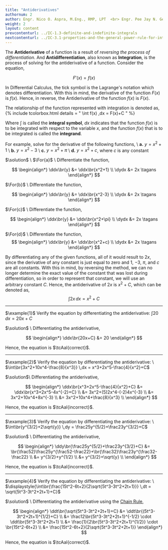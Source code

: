```yaml
---
title: "Antiderivatives"
authornum: 2
author: Engr. Nico O. Aspra, M.Eng., RMP, LPT  <br> Engr. Pee Jay N. Gealone
weight: 2
layout: content
prevcontenturl: ../IC-1.3-definite-and-indefinite-integrals
nextcontenturl: ../IC-3.1-properties-and-the-general-power-rule-for-integration
---
```




The **Antiderivative** of a function is a result of *reversing the process of differentiation*. And **Antidifferentiation**, also known as **Integration**, is the process of solving for the antiderivative of a function. Consider the equation, 

$$F'(x) = f(x)$$

In Differential Calculus, the tick symbol is the Lagrange's notation which denotes differentiation. With this in mind, the derivative of the function $F(x)$ is $f(x)$. Hence, in reverse, the Antiderivative of the function $f(x)$ is $F(x)$.

The relationship of the function represented with integration is denoted as,
{% include tcolorbox.html
	details = "
        \int f(x) \,dx = F(x)+C
        "
%}

Where $\textstyle{\int}$ is called the **integral symbol**, $dx$ indicates that the function $f(x)$ is to be integrated with respect to the variable $x$, and the function $f(x)$ that is to be integrated is called the **integrand**.

For example, solve for the derivative of the following functions, \\
**a.** $y = x^2+1$ \\
**b.** $y = x^2-3$ \\
**c.** $y = x^2+\pi$ \\
**d.** $y = x^2+c$, where $c$ is any constant


$\solution$ \\
$\For{a}$ \\
Differentiate the function,

$$
\begin{align*}
	\ddx\br{y} &= \ddx\br{x^2+1} \\
	\dydx &= 2x	\tagans
\end{align*}
$$


$\For{b}$ \\
Differentiate the function,

$$
\begin{align*}
	\ddx\br{y} &= \ddx\br{x^2-3} \\
	\dydx &= 2x	\tagans
\end{align*}
$$


$\For{c}$ \\
Differentiate the function,

$$
\begin{align*}
	\ddx\br{y} &= \ddx\br{x^2+\pi} \\
	\dydx &= 2x	\tagans
\end{align*}
$$


$\For{d}$ \\
Differentiate the function,
$$
\begin{align*}
	\ddx\br{y} &= \ddx\br{x^2+c} \\
	\dydx &= 2x	\tagans
\end{align*}
$$


By differentiating any of the given functions, all of it would result to $2x$, since the derivative of any constant is just equal to zero and 1, $-3$, $\pi$, and $c$ are all constants. With this in mind, by reversing the method, we can no longer determine the exact value of the constant that was lost during differentiation, so in order to represent that constant, we will use an arbitrary constant $C$. Hence, the antiderivative of $2x$ is $x^2+C$, which can be denoted as, 
$$\int 2x \,dx = x^2+C$$









---
$\example{1}$
Verify the equation by differentiating the antiderivative: $\int 20 \,dx = 20x+C$

$\solution$ \\
Differentiating the antiderivative,

$$
\begin{align*}
	\ddx\br{20x+C} &= 20
\end{align*}
$$

Hence, the equation is $\tcAal{correct}$.




---
$\example{2}$
Verify the equation by differentiating the antiderivative: \\
$\int\br{3x^2+10x^4-\frac{8}{x^3}} \,dx = x^3+2x^5-\frac{4}{x^2}+C$

$\solution$\\
Differentiating the antiderivative,

$$
\begin{align*}
	\ddx\br{x^3+2x^5-\frac{4}{x^2}+C} &= \ddx\br{x^3+2x^5-4x^{-2}+C} \\
	&= 3x^2+(5)2x^4-(-2)4x^{-3} \\
	&= 3x^2+10x^4+8x^{-3} \\
	&= 3x^2+10x^4+\frac{8}{x^3} \\
\end{align*}
$$

Hence, the equation is $\tcAal{incorrect}$.




---
$\example{3}$
Verify the equation by differentiating the antiderivative: \\
$\int\br{y^{3/2}+2\sqrt{y}} \,dy = \frac25y^{5/2}+\frac23y^{3/2}+C$

$\solution$ \\
Differentiating the antiderivative,

$$
\begin{align*}
	\ddy\br{\frac25y^{5/2}+\frac23y^{3/2}+C} &= \br{\frac52}\frac25y^{\frac52-\frac22}+\br{\frac32}\frac23y^{\frac32-\frac22} \\
	&= y^{3/2}+y^{1/2} \\
	&= y^{3/2}+\sqrt{y} \\
\end{align*}
$$

Hence, the equation is $\tcAal{incorrect}$.




---
$\example{4}$
Verify the equation by differentiating the antiderivative: \\
$\displaystyle{\int\br{\frac{15t^2-6t+2}{2\sqrt{5t^3-3t^2+2t+1}}} \,dt = \sqrt{5t^3-3t^2+2t+1}+C}$

$\solution$ \\
Differentiating the antiderivative using the [Chain Rule](../DC-4.3-the-chain-rule),

$$
\begin{align*}
	\ddt\br{\sqrt{5t^3-3t^2+2t+1}+C} &= \ddt\br{(5t^3-3t^2+2t+1)^{1/2}+C} \\
    &= \frac12\br{5t^3-3t^2+2t+1}^{-1/2}  \cdot \ddt\br{5t^3-3t^2+2t+1} \\
	&= \frac{1}{2\br{5t^3-3t^2+2t+1}^{1/2}} \cdot \br{15t^2-6t+2} \\
	&= \frac{15t^2-6t+2}{2\sqrt{5t^3-3t^2+2t+1}}
\end{align*}
$$

Hence, the equation is $\tcAal{correct}$.